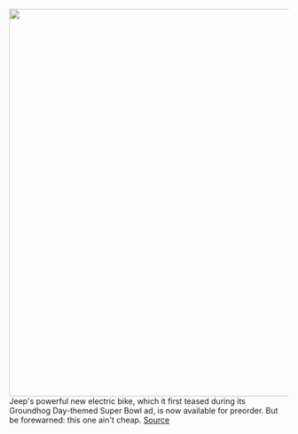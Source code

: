 <img src='https://cdn.vox-cdn.com/thumbor/S0Xq6U9mhBRVU-zVxsH1MwyrBiU=/0x0:1559x876/1200x800/filters:focal(656x314:904x562)/cdn.vox-cdn.com/uploads/chorus_image/image/66416195/image_qk_product_3.0.jpg' width='700px' /><br/>
Jeep's powerful new electric bike, which it first teased during its Groundhog Day-themed Super Bowl ad, is now available for preorder. But be forewarned: this one ain't cheap.
<a href='https://www.theverge.com/2020/3/2/21161230/jeep-ebike-electric-bike-quietkat-manufacturer-preorder-price-specs-date'> Source <a/>
